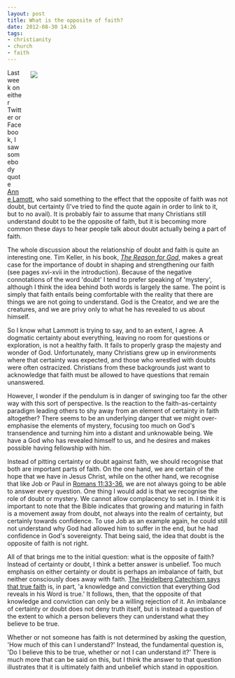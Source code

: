 ```yaml
---
layout: post
title: What is the opposite of faith?
date: 2012-08-30 14:26
tags:
- christianity
- church
- faith
---
```

<div style="float: right; margin: 5px 1px 0px 20px; width: 450px; height: 281px;"><img src="https://dl.dropbox.com/u/3897986/Jake%20Blog%20Images/fog-road.jpg" /></div>
<p>Last week on either Twitter or Facebook, I saw somebody quote <a href="http://en.wikipedia.org/wiki/Anne_Lamott" target="_blank">Anne   Lamott</a>, who said something to the effect that the opposite of faith was   not doubt, but certainty (I've tried to find the quote again in order to link to it, but to no avail). It is probably fair to assume that many Christians still understand doubt to be the opposite of faith, but it is  becoming more common these days to hear people talk about doubt  actually being a part of faith.</p>
<p>The whole discussion about the  relationship of doubt and faith is quite an interesting one. Tim Keller, in his book, <a href="http://www.amazon.co.uk/gp/product/034097933X/ref=as_li_qf_sp_asin_il_tl?ie=UTF8&amp;camp=1634&amp;creative=6738&amp;creativeASIN=034097933X&amp;linkCode=as2&amp;tag=jakebeldercom-21" target="_blank"><em>The Reason for God</em></a>, makes a great case  for the importance of doubt in shaping and strengthening our faith (see pages xvi-xvii in the introduction). Because of the negative connotations of the word 'doubt' I tend to prefer speaking of 'mystery', although I think the idea behind both words is largely the same. The point is simply  that faith entails being comfortable with the reality that there are  things we are not going to understand. God is the Creator, and we are  the creatures, and we are privy only to what he has revealed to us about  himself.</p>
<p>So I know what Lammott is trying to say, and to an extent, I  agree. A dogmatic certainty about everything, leaving no room for  questions or exploration, is not a healthy faith. It fails to properly  grasp the majesty and wonder of God. Unfortunately, many Christians grew  up in environments where that certainty was expected, and those who  wrestled with doubts were often ostracized. Christians from these backgrounds just want to acknowledge that faith must be allowed to have questions that remain unanswered.</p>
<p>However, I wonder if the pendulum is in danger of swinging too far the other way with this sort  of perspective. Is the reaction to the faith-as-certainty paradigm leading others to shy away from an element of certainty in faith altogether? There seems to be an underlying danger that we might over-emphasise the elements of mystery, focusing too much on God's transendence and turning him into a distant and unknowable  being. We have a God who has revealed himself to us, and he desires and makes possible having fellowship with him.</p>
<p>Instead of pitting certainty or doubt against faith, we should recognise that both are  important parts of faith. On the one hand, we are certain of the hope that we have in Jesus Christ, while on the other hand, we recognise that like Job or Paul in <a href="http://www.biblegateway.com/passage/?search=romans%2011:33-36&amp;version=NIV1984" target="_blank">Romans 11:33-36</a>, we are not always going to be able to answer every question. One thing I would add is that we recognise the role of doubt or mystery. We cannot allow complacency to set in. I think it is important to note that the Bible indicates that growing and maturing in faith is a movement away from doubt, not always into the realm of certainty, but certainly towards confidence. To use Job as an example again, he could still not understand why God had allowed him to suffer in the end, but he had confidence in God's sovereignty. That being said, the idea that doubt is the opposite of faith is not right.</p>
<p>All of that brings me to the initial question: what is the opposite of faith? Instead of certainty or doubt, I think a better answer is unbelief. Too much emphasis on either certainty or doubt is perhaps an imbalance of faith, but neither consciously does away with faith. <a href="http://www.crcna.org/pages/heidelberg_deliver.cfm#QandA%2021" target="_blank">The Heidelberg Catechism says that true faith</a> is, in part, 'a knowledge and conviction that everything God reveals in his Word is true.' It follows, then, that the opposite of that knowledge and conviction can only be a willing rejection of it. An imbalance of certainty or doubt does not deny truth itself, but is instead a question of the extent to which a person believers they can understand what they believe to be true.</p>

Whether or not someone has faith is not determined by asking the question, 'How much of this can I understand?' Instead, the fundamental question is, 'Do I believe this to be true, whether or not I can understand it?' There is much more that can be said on this, but I think the answer to that question illustrates that it is ultimately faith and unbelief which stand in opposition.
